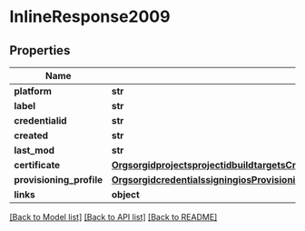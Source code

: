 # InlineResponse2009

## Properties
Name | Type | Description | Notes
------------ | ------------- | ------------- | -------------
**platform** | **str** |  | [optional] 
**label** | **str** |  | [optional] 
**credentialid** | **str** |  | [optional] 
**created** | **str** |  | [optional] 
**last_mod** | **str** |  | [optional] 
**certificate** | [**OrgsorgidprojectsprojectidbuildtargetsCredentialsSigningCredentialResourceRefCertificate**](OrgsorgidprojectsprojectidbuildtargetsCredentialsSigningCredentialResourceRefCertificate.md) |  | [optional] 
**provisioning_profile** | [**OrgsorgidcredentialssigningiosProvisioningProfile**](OrgsorgidcredentialssigningiosProvisioningProfile.md) |  | [optional] 
**links** | **object** |  | [optional] 

[[Back to Model list]](../README.md#documentation-for-models) [[Back to API list]](../README.md#documentation-for-api-endpoints) [[Back to README]](../README.md)


